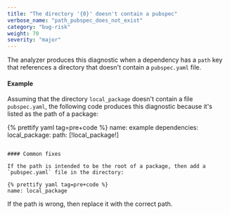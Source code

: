 ```yaml
---
title: "The directory '{0}' doesn't contain a pubspec"
verbose_name: "path_pubspec_does_not_exist"
category: "bug-risk"
weight: 70
severity: "major"
---
```

The analyzer produces this diagnostic when a dependency has a `path` key
that references a directory that doesn't contain a `pubspec.yaml` file.

#### Example

Assuming that the directory `local_package` doesn't contain a file
`pubspec.yaml`, the following code produces this diagnostic because it's
listed as the path of a package:

{% prettify yaml tag=pre+code %}
name: example
dependencies:
  local_package:
    path: [!local_package!]
```

#### Common fixes

If the path is intended to be the root of a package, then add a
`pubspec.yaml` file in the directory:

{% prettify yaml tag=pre+code %}
name: local_package
```

If the path is wrong, then replace it with the correct path.
